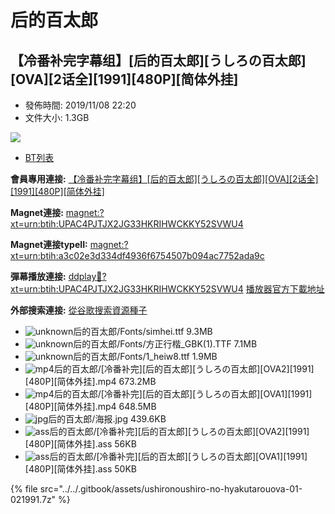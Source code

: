 # 后的百太郎

## 【冷番补完字幕组】\[后的百太郎\]\[うしろの百太郎\]\[OVA\]\[2话全\]\[1991\]\[480P\]\[简体外挂\]

* 發佈時間: 2019/11/08 22:20
* 文件大小: 1.3GB



![](https://s2.ax1x.com/2019/11/08/MZLTdx.jpg)



* [BT列表](https://dmhy.anoneko.com/topics/view/528483_OVA_2_1991_480P.html#tabs-1)

**會員專用連接:** [ 【冷番补完字幕组】\[后的百太郎\]\[うしろの百太郎\]\[OVA\]\[2话全\]\[1991\]\[480P\]\[简体外挂\]](https://dl.dmhy.org/2019/11/08/a3c02e3d334df4936f6754507b094ac7752ada9c.torrent)

**Magnet連接:** [magnet:?xt=urn:btih:UPAC4PJTJX2JG33HKRIHWCKKY52SVWU4](magnet:?xt=urn:btih:UPAC4PJTJX2JG33HKRIHWCKKY52SVWU4&dn=&tr=http%3A%2F%2F104.238.198.186%3A8000%2Fannounce&tr=udp%3A%2F%2F104.238.198.186%3A8000%2Fannounce&tr=http%3A%2F%2Ftracker.openbittorrent.com%3A80%2Fannounce&tr=udp%3A%2F%2Ftracker3.itzmx.com%3A6961%2Fannounce&tr=http%3A%2F%2Ftracker4.itzmx.com%3A2710%2Fannounce&tr=http%3A%2F%2Ftracker.publicbt.com%3A80%2Fannounce&tr=http%3A%2F%2Ftracker.prq.to%2Fannounce&tr=http%3A%2F%2Fopen.acgtracker.com%3A1096%2Fannounce&tr=https%3A%2F%2Ft-115.rhcloud.com%2Fonly_for_ylbud&tr=http%3A%2F%2Ftracker1.itzmx.com%3A8080%2Fannounce&tr=http%3A%2F%2Ftracker2.itzmx.com%3A6961%2Fannounce&tr=udp%3A%2F%2Ftracker1.itzmx.com%3A8080%2Fannounce&tr=udp%3A%2F%2Ftracker2.itzmx.com%3A6961%2Fannounce&tr=udp%3A%2F%2Ftracker3.itzmx.com%3A6961%2Fannounce&tr=udp%3A%2F%2Ftracker4.itzmx.com%3A2710%2Fannounce&tr=http%3A%2F%2F121.14.98.151%3A9090%2Fannounce)

**Magnet連接typeII:** [magnet:?xt=urn:btih:a3c02e3d334df4936f6754507b094ac7752ada9c](magnet:?xt=urn:btih:a3c02e3d334df4936f6754507b094ac7752ada9c)

**彈幕播放連接:** [ddplay:magnet:?xt=urn:btih:UPAC4PJTJX2JG33HKRIHWCKKY52SVWU4](ddplay:magnet:?xt=urn:btih:UPAC4PJTJX2JG33HKRIHWCKKY52SVWU4&dn=&tr=http%3A%2F%2F104.238.198.186%3A8000%2Fannounce&tr=udp%3A%2F%2F104.238.198.186%3A8000%2Fannounce&tr=http%3A%2F%2Ftracker.openbittorrent.com%3A80%2Fannounce&tr=udp%3A%2F%2Ftracker3.itzmx.com%3A6961%2Fannounce&tr=http%3A%2F%2Ftracker4.itzmx.com%3A2710%2Fannounce&tr=http%3A%2F%2Ftracker.publicbt.com%3A80%2Fannounce&tr=http%3A%2F%2Ftracker.prq.to%2Fannounce&tr=http%3A%2F%2Fopen.acgtracker.com%3A1096%2Fannounce&tr=https%3A%2F%2Ft-115.rhcloud.com%2Fonly_for_ylbud&tr=http%3A%2F%2Ftracker1.itzmx.com%3A8080%2Fannounce&tr=http%3A%2F%2Ftracker2.itzmx.com%3A6961%2Fannounce&tr=udp%3A%2F%2Ftracker1.itzmx.com%3A8080%2Fannounce&tr=udp%3A%2F%2Ftracker2.itzmx.com%3A6961%2Fannounce&tr=udp%3A%2F%2Ftracker3.itzmx.com%3A6961%2Fannounce&tr=udp%3A%2F%2Ftracker4.itzmx.com%3A2710%2Fannounce&tr=http%3A%2F%2F121.14.98.151%3A9090%2Fannounce) [播放器官方下載地址](http://www.dandanplay.com/?from=dmhy)

**外部搜索連接:** [從谷歌搜索資源種子](https://www.google.com/search?oe=utf-8&q=a3c02e3d334df4936f6754507b094ac7752ada9c)



* ![unknown](https://dmhy.anoneko.com/images/icon/unknown.gif)后的百太郎/Fonts/simhei.ttf 9.3MB
* ![unknown](https://dmhy.anoneko.com/images/icon/unknown.gif)后的百太郎/Fonts/方正行楷\_GBK\(1\).TTF 7.1MB
* ![unknown](https://dmhy.anoneko.com/images/icon/unknown.gif)后的百太郎/Fonts/1\_heiw8.ttf 1.9MB
* ![mp4](https://dmhy.anoneko.com/images/icon/mp4.gif)后的百太郎/\[冷番补完\]\[后的百太郎\]\[うしろの百太郎\]\[OVA2\]\[1991\]\[480P\]\[简体外挂\].mp4 673.2MB
* ![mp4](https://dmhy.anoneko.com/images/icon/mp4.gif)后的百太郎/\[冷番补完\]\[后的百太郎\]\[うしろの百太郎\]\[OVA1\]\[1991\]\[480P\]\[简体外挂\].mp4 648.5MB
* ![jpg](https://dmhy.anoneko.com/images/icon/jpg.gif)后的百太郎/海报.jpg 439.6KB
* ![ass](https://dmhy.anoneko.com/images/icon/ass.gif)后的百太郎/\[冷番补完\]\[后的百太郎\]\[うしろの百太郎\]\[OVA2\]\[1991\]\[480P\]\[简体外挂\].ass 56KB
* ![ass](https://dmhy.anoneko.com/images/icon/ass.gif)后的百太郎/\[冷番补完\]\[后的百太郎\]\[うしろの百太郎\]\[OVA1\]\[1991\]\[480P\]\[简体外挂\].ass 50KB

{% file src="../../.gitbook/assets/ushironoushiro-no-hyakutarouova-01-021991.7z" %}

